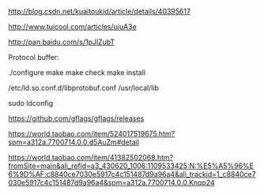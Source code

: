 http://blog.csdn.net/kuaitoukid/article/details/40395617

http://www.tuicool.com/articles/uiuA3e

http://pan.baidu.com/s/1pJlZubT

Protocol buffer:

./configure
make
make check
make install

/etc/ld.so.conf.d/libprotobuf.conf /usr/local/lib

sudo ldconfig 

https://github.com/gflags/gflags/releases

https://world.taobao.com/item/524017519675.htm?spm=a312a.7700714.0.0.d5AuZm#detail

https://world.taobao.com/item/41382502068.htm?fromSite=main&ali_refid=a3_430620_1006:1109533425:N:%E5%A5%96%E6%9D%AF:c8840ce7030e5917c4c151487d9a96a4&ali_trackid=1_c8840ce7030e5917c4c151487d9a96a4&spm=a312a.7700714.0.0.Knqp24
